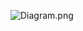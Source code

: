 ![Diagram.png](C:\Users\Seryozha\IdeaProjects\AlgorithmsDataStructuresJava2024\TicTacToeProject\Diagram.png)
